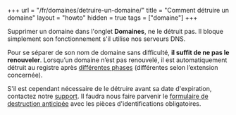+++
url = "/fr/domaines/detruire-un-domaine/"
title = "Comment détruire un domaine"
layout = "howto"
hidden = true
tags = ["domaine"]
+++

Supprimer un domaine dans l'onglet **Domaines**, ne le détruit pas. Il bloque simplement son fonctionnement s'il utilise nos serveurs DNS.

Pour se séparer de son nom de domaine sans difficulté, **il suffit de ne pas le renouveler**. Lorsqu’un domaine n’est pas renouvelé, il est automatiquement détruit au registre après [différentes phases](domains/deadlines) (différentes selon l’extension concernée).

S'il est cependant nécessaire de le détruire avant sa date d'expiration, contactez notre [support](https://admin.alwaysdata.com/support/add/). Il faudra nous faire parvenir le [formulaire de destruction anticipée](https://docs.gandi.net/fr/_downloads/dca2f6eba070d55485434fceee4127f8/delete-fr-v5.pdf) avec les pièces d'identifications obligatoires.
